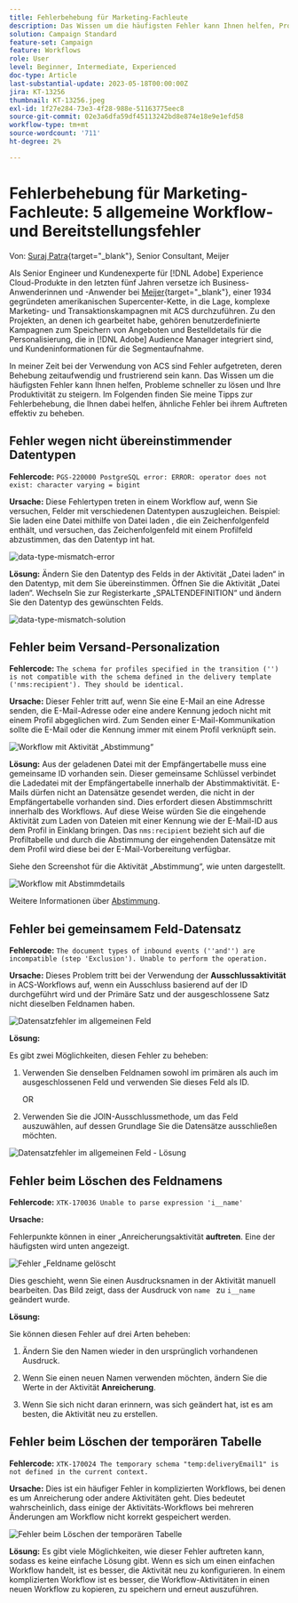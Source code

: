```yaml
---
title: Fehlerbehebung für Marketing-Fachleute
description: Das Wissen um die häufigsten Fehler kann Ihnen helfen, Probleme schneller zu lösen und Ihre Produktivität zu steigern. Diese Tipps zur Fehlerbehebung helfen Ihnen dabei, ähnliche Fehler zu beheben, wenn sie auftreten.
solution: Campaign Standard
feature-set: Campaign
feature: Workflows
role: User
level: Beginner, Intermediate, Experienced
doc-type: Article
last-substantial-update: 2023-05-18T00:00:00Z
jira: KT-13256
thumbnail: KT-13256.jpeg
exl-id: 1f27e284-73e3-4f28-988e-51163775eec8
source-git-commit: 02e3a6dfa59df45113242bd8e874e18e9e1efd58
workflow-type: tm+mt
source-wordcount: '711'
ht-degree: 2%

---
```


# Fehlerbehebung für Marketing-Fachleute: 5 allgemeine Workflow- und Bereitstellungsfehler

Von: [Suraj Patra](https://www.linkedin.com/in/suraj-p-51612053/){target="_blank"}, Senior Consultant, Meijer

Als Senior Engineer und Kundenexperte für [!DNL Adobe] Experience Cloud-Produkte in den letzten fünf Jahren versetze ich Business-Anwenderinnen und -Anwender bei [Meijer](https://www.meijer.com/){target="_blank"}, einer 1934 gegründeten amerikanischen Supercenter-Kette, in die Lage, komplexe Marketing- und Transaktionskampagnen mit ACS durchzuführen. Zu den Projekten, an denen ich gearbeitet habe, gehören benutzerdefinierte Kampagnen zum Speichern von Angeboten und Bestelldetails für die Personalisierung, die in [!DNL Adobe] Audience Manager integriert sind, und Kundeninformationen für die Segmentaufnahme.

In meiner Zeit bei der Verwendung von ACS sind Fehler aufgetreten, deren Behebung zeitaufwendig und frustrierend sein kann. Das Wissen um die häufigsten Fehler kann Ihnen helfen, Probleme schneller zu lösen und Ihre Produktivität zu steigern. Im Folgenden finden Sie meine Tipps zur Fehlerbehebung, die Ihnen dabei helfen, ähnliche Fehler bei ihrem Auftreten effektiv zu beheben.

## Fehler wegen nicht übereinstimmender Datentypen

**Fehlercode:**
`PGS-220000 PostgreSQL error: ERROR: operator does not exist: character varying = bigint`

**Ursache:**
Diese Fehlertypen treten in einem Workflow auf, wenn Sie versuchen, Felder mit verschiedenen Datentypen auszugleichen. Beispiel: Sie laden eine Datei mithilfe von Datei laden , die ein Zeichenfolgenfeld enthält, und versuchen, das Zeichenfolgenfeld mit einem Profilfeld abzustimmen, das den Datentyp int hat.

![data-type-mismatch-error](/help/_assets/kt-13256/data-type-mismatch.png)

**Lösung:**
Ändern Sie den Datentyp des Felds in der Aktivität „Datei laden“ in den Datentyp, mit dem Sie übereinstimmen. Öffnen Sie die Aktivität „Datei laden“. Wechseln Sie zur Registerkarte „SPALTENDEFINITION“ und ändern Sie den Datentyp des gewünschten Felds.


![data-type-mismatch-solution](/help/_assets/kt-13256/data-type-mismatch-solution.png)

## Fehler beim Versand-Personalization

**Fehlercode:**
`The schema for profiles specified in the transition ('') is not compatible with the schema defined in the delivery template ('nms:recipient'). They should be identical.`

**Ursache:**
Dieser Fehler tritt auf, wenn Sie eine E-Mail an eine Adresse senden, die E-Mail-Adresse oder eine andere Kennung jedoch nicht mit einem Profil abgeglichen wird. Zum Senden einer E-Mail-Kommunikation sollte die E-Mail oder die Kennung immer mit einem Profil verknüpft sein.

![Workflow mit Aktivität „Abstimmung“](/help/_assets/kt-13256/del-persn-error-wf.png)

**Lösung:**
Aus der geladenen Datei mit der Empfängertabelle muss eine gemeinsame ID vorhanden sein. Dieser gemeinsame Schlüssel verbindet die Ladedatei mit der Empfängertabelle innerhalb der Abstimmaktivität. E-Mails dürfen nicht an Datensätze gesendet werden, die nicht in der Empfängertabelle vorhanden sind. Dies erfordert diesen Abstimmschritt innerhalb des Workflows. Auf diese Weise würden Sie die eingehende Aktivität zum Laden von Dateien mit einer Kennung wie der E-Mail-ID aus dem Profil in Einklang bringen. Das `nms:recipient` bezieht sich auf die Profiltabelle und durch die Abstimmung der eingehenden Datensätze mit dem Profil wird diese bei der E-Mail-Vorbereitung verfügbar.

Siehe den Screenshot für die Aktivität „Abstimmung“, wie unten dargestellt.

![Workflow mit Abstimmdetails](/help/_assets/kt-13256/del-persn-error-wf-solution.png)

Weitere Informationen über [Abstimmung](https://experienceleague.adobe.com/docs/campaign-standard/using/managing-processes-and-data/data-management-activities/reconciliation.html?lang=de).

## Fehler bei gemeinsamem Feld-Datensatz

**Fehlercode:**
`The document types of inbound events (''and'') are incompatible (step 'Exclusion'). Unable to perform the operation. `

**Ursache:**
Dieses Problem tritt bei der Verwendung der **Ausschlussaktivität** in ACS-Workflows auf, wenn ein Ausschluss basierend auf der ID durchgeführt wird und der Primäre Satz und der ausgeschlossene Satz nicht dieselben Feldnamen haben.


![Datensatzfehler im allgemeinen Feld](/help/_assets/kt-13256/dataset-error.png)

**Lösung:**

Es gibt zwei Möglichkeiten, diesen Fehler zu beheben:

1. Verwenden Sie denselben Feldnamen sowohl im primären als auch im ausgeschlossenen Feld und verwenden Sie dieses Feld als ID.

   OR

2. Verwenden Sie die JOIN-Ausschlussmethode, um das Feld auszuwählen, auf dessen Grundlage Sie die Datensätze ausschließen möchten.

![Datensatzfehler im allgemeinen Feld - Lösung ](/help/_assets/kt-13256/dataset-error-solution.png)

## Fehler beim Löschen des Feldnamens

**Fehlercode:**
`XTK-170036 Unable to parse expression 'i__name'`

**Ursache:**

Fehlerpunkte können in einer „Anreicherungsaktivität **auftreten**. Eine der häufigsten wird unten angezeigt.

![Fehler „Feldname gelöscht](/help/_assets/kt-13256/field-name-dropped-error.png)

Dies geschieht, wenn Sie einen Ausdrucksnamen in der Aktivität manuell bearbeiten. Das Bild zeigt, dass der Ausdruck von `name ` zu `i__name` geändert wurde.

**Lösung:**

Sie können diesen Fehler auf drei Arten beheben:

1. Ändern Sie den Namen wieder in den ursprünglich vorhandenen Ausdruck.

2. Wenn Sie einen neuen Namen verwenden möchten, ändern Sie die Werte in der Aktivität **Anreicherung**.

3. Wenn Sie sich nicht daran erinnern, was sich geändert hat, ist es am besten, die Aktivität neu zu erstellen.

## Fehler beim Löschen der temporären Tabelle 

**Fehlercode:**
`XTK-170024 The temporary schema "temp:deliveryEmail1" is not defined in the current context.`

**Ursache:**
Dies ist ein häufiger Fehler in komplizierten Workflows, bei denen es um Anreicherung oder andere Aktivitäten geht. Dies bedeutet wahrscheinlich, dass einige der Aktivitäts-Workflows bei mehreren Änderungen am Workflow nicht korrekt gespeichert werden.

![Fehler beim Löschen der temporären Tabelle ](/help/_assets/kt-13256/temp-table-dropped-error.png)

**Lösung:**
Es gibt viele Möglichkeiten, wie dieser Fehler auftreten kann, sodass es keine einfache Lösung gibt. Wenn es sich um einen einfachen Workflow handelt, ist es besser, die Aktivität neu zu konfigurieren. In einem komplizierten Workflow ist es besser, die Workflow-Aktivitäten in einen neuen Workflow zu kopieren, zu speichern und erneut auszuführen.
